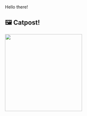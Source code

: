 Hello there!



## 🖼️ Catpost!

<sub>
    <img src="https://cdn2.thecatapi.com/images/CzXQVvf23.jpg" height="256">
</sub>

